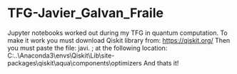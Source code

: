 # TFG-Javier_Galvan_Fraile
Jupyter notebooks worked out during my TFG in quantum computation.
To make it work you must download Qiskit library from: https://qiskit.org/
Then you must paste the file: javi. ; at the following location: C:\..\Anaconda3\envs\Qiskit\Lib\site-packages\qiskit\aqua\components\optimizers
And thats it!
